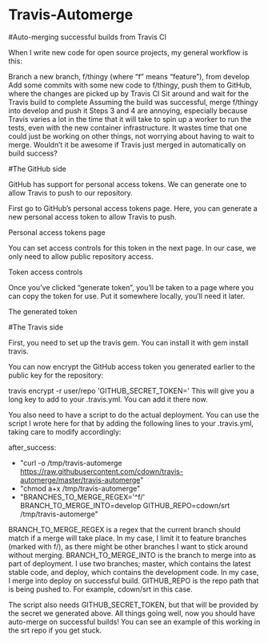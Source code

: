 # Travis-Automerge

#Auto-merging successful builds from Travis CI

When I write new code for open source projects, my general workflow is this:

Branch a new branch, f/thingy (where “f” means “feature”), from develop
Add some commits with some new code to f/thingy, push them to GitHub, where the changes are picked up by Travis CI
Sit around and wait for the Travis build to complete
Assuming the build was successful, merge f/thingy into develop and push it
Steps 3 and 4 are annoying, especially because Travis varies a lot in the time that it will take to spin up a worker to run the tests, even with the new container infrastructure. It wastes time that one could just be working on other things, not worrying about having to wait to merge. Wouldn’t it be awesome if Travis just merged in automatically on build success?

#The GitHub side

GitHub has support for personal access tokens. We can generate one to allow Travis to push to our repository.

First go to GitHub’s personal access tokens page. Here, you can generate a new personal access token to allow Travis to push.

Personal access tokens page

You can set access controls for this token in the next page. In our case, we only need to allow public repository access.

Token access controls

Once you’ve clicked “generate token”, you’ll be taken to a page where you can copy the token for use. Put it somewhere locally, you’ll need it later.

The generated token

#The Travis side

First, you need to set up the travis gem. You can install it with gem install travis.

You can now encrypt the GitHub access token you generated earlier to the public key for the repository:

travis encrypt -r user/repo 'GITHUB_SECRET_TOKEN=<your token>'
This will give you a long key to add to your .travis.yml. You can add it there now.

You also need to have a script to do the actual deployment. You can use the script I wrote here for that by adding the following lines to your .travis.yml, taking care to modify accordingly:

after_success:
  - "curl -o /tmp/travis-automerge https://raw.githubusercontent.com/cdown/travis-automerge/master/travis-automerge"
  - "chmod a+x /tmp/travis-automerge"
  - "BRANCHES_TO_MERGE_REGEX='^f/' BRANCH_TO_MERGE_INTO=develop GITHUB_REPO=cdown/srt /tmp/travis-automerge"

BRANCH_TO_MERGE_REGEX is a regex that the current branch should match if a merge will take place. In my case, I limit it to feature branches (marked with f/), as there might be other branches I want to stick around without merging.
BRANCH_TO_MERGE_INTO is the branch to merge into as part of deployment. I use two branches; master, which contains the latest stable code, and deploy, which contains the development code. In my case, I merge into deploy on successful build.
GITHUB_REPO is the repo path that is being pushed to. For example, cdown/srt in this case.

The script also needs GITHUB_SECRET_TOKEN, but that will be provided by the secret we generated above.
All things going well, now you should have auto-merge on successful builds! You can see an example of this working in the srt repo if you get stuck.

